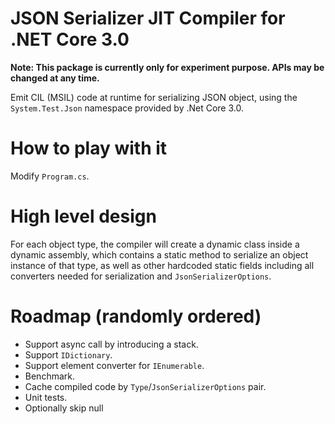 # JSON Serializer JIT Compiler for .NET Core 3.0

__Note: This package is currently only for experiment purpose. APIs may be changed at any time.__

Emit CIL (MSIL) code at runtime for serializing JSON object, using the `System.Test.Json` namespace provided by .Net Core 3.0.

# How to play with it

Modify `Program.cs`.

# High level design

For each object type, the compiler will create a dynamic class inside a dynamic assembly,
which contains a static method to serialize an object instance of that type, as well as
other hardcoded static fields including all converters needed for serialization and
`JsonSerializerOptions`.

# Roadmap (randomly ordered)

* Support async call by introducing a stack.
* Support `IDictionary`.
* Support element converter for `IEnumerable`.
* Benchmark.
* Cache compiled code by `Type`/`JsonSerializerOptions` pair.
* Unit tests.
* Optionally skip null
